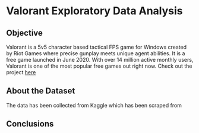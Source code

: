 # Valorant Exploratory Data Analysis

## Objective

Valorant is a 5v5 character based tactical FPS game for Windows created by Riot Games where precise gunplay meets unique agent abilities. It is a free game launched in June 2020. With over 14 million active monthly users, Valorant is one of the most popular free games out right now. 
Check out the project [here]()

## About the Dataset

The data has been collected from Kaggle which has been scraped from 

## Conclusions

